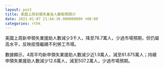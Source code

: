 ```yaml
---
layout: post
title: 美國上周初領失業金人數較預期少
date: 2021-01-07 21:44:36.000000000 +08:00
categories: rthk
---
```


美國上周新申領失業援助人數減少3千人，降至78.7萬人，少過市場預期，但仍屬高水平，反映疫情繼續不利勞工市場。

數據顯示，4周平均新申領失業援助人數減少近1.9萬人，減至81.875萬人；持續申領失業援助人數減少12.6萬人，減至507.2萬人，少過市場預期。
